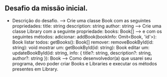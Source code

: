 ## Desafio da missão inicial.
- Descrição do desafio.
--> Crie uma classe Book com as seguintes propriedades:
title: string
description: string
author: string
--> Crie uma classe Library com a seguinte propriedade:
books: Book[]
--> e com os seguintes métodos:
adicionar: addBook(bookInfo: Omit<Book, 'id'>): Book
listar todos: getBooks(): Book[]
remover: removeBookById(id: string): void
mostrar um: getBookById(id: string): Book
editar um: updateBookById(id: string, info: { title?: string, description?: string, author?: string }): Book
--> Como desenvolvedor(a) que usarei seu programa, devo poder criar Books e Libraries e executar os métodos presentes em Library.
